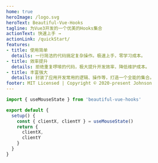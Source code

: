 ```yaml
---
home: true
heroImage: /logo.svg
heroText: Beautiful-Vue-Hooks
tagline: 为Vue3开发的一个优美的Hooks集合
actionText: 快速上手 →
actionLink: /quickStart/
features:
- title: 使用简单
  details: 一行简洁的代码搞定复杂操作。极速上手，零学习成本。
- title: 效率提升
  details: 拒绝重复啰嗦的代码，极大提升开发效率，降低维护成本。
- title: 丰富强大
  details: 封装了应用开发常用的逻辑、操作等，打造一个全能的集合。
footer: MIT Licensed | Copyright © 2020-present Johnson
---
```


<home-demo />

```javascript
import { useMouseState } from 'beautiful-vue-hooks'

export default {
  setup() {
    const { clientX, clientY } = useMouseState()
    return {
      clientX,
      clientY
    }
  }
}
```
